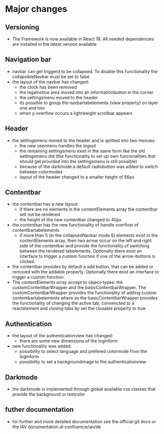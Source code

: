 # Major changes

## Versioning

- The Framework is now available in React 18. All needed dependencies are installed in the latest version available

## Navigation bar

- navbar can get triggerd to be collapsed. To disable this functionality the collapsibleNavbar must be set to false
- the layout of the navbar has changed:
  - the clock has been removed
  - the legalnotice area moved into an informationbutton in the corner
  - the settingsmenu moved to the header
  - its possible to group the navbartabelements (view property) on layer one and two
  - when y-overflow occurs a lightweight scrollbar appears

## Header

- the settingsmenu moved to the header and is splitted into two menues:
  - the new usermenu handles the logout
  - the remaining settingsmenu exist in the same form like the old settingsmenu did (the functionality to set up own funcionalities that should get provided into the settingsmenu is still possible)
  - because of the darkmode a default radiobutton was added to switch between colormodes
  - layout of the header changed to a smaller height of 56px

## Contentbar

- the contentbar has a new layout:
  - if there are no elements in the contentElements array the contentbar will not be rendered
  - the height of the new contentbar changed to 40px
- the contentbar has the new functionality of handle overflow of contentbartabelements
  - if more than 5 (in the collapsedNavbar mode 6) elements exist in the contentElements array, then two arrow occur on the left and right side of the contentbar and provide the functionality of switching between the rendered tabelements. Optionally there exist an interface to trigger a custom function if one of the arrow-buttons is clicked.
- the contentbar provides by default a add button, that can be added or removed with the addable property. Optionally there exist an interface to trigger a custom function.
- The contentElements array accept to object-types: the customContentbarWrapper and the basicContentbarWrapper. The customContentbarWrapper provides the functionality of adding custom contentbartabelements where as the basicContentbarWrapper provides the functionality of changing the active tab, connencted to a reactelement and closing tabs by set the closable property to true

## Authentication

- the layout of the authenticationview has changed:
  - there are some new dimensions of the loginform
- new functionality was added:
  - possibility to select language and prefered colormode from the loginform
  - possibility to set a backgroundimage to the authenticationview

## Darkmode

- the darkmode is implemented through global available css classes that provide the background or textcolor

## futher documentation

- for further and more detailed documentation see the official git docs or the IAV documentation at confluence/iav/de
